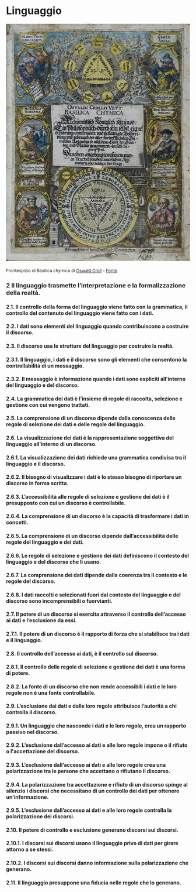 # Linguaggio

![Frontespizio di Basilica chymica di Oswald Croll](../assets/images/Oswald_Croll_1629_Basilica_Chymica_Title_Page.tif.jpg)

<small>Frontespizio di Basilica chymica di [Oswald Croll](https://it.wikipedia.org/wiki/Oswald_Croll) - [Fonte](https://commons.wikimedia.org/wiki/File:Joseph_ducreux,_autoritratto_dell%27artista_che_prende_il_giro,_1793,_01.jpg)</small>

### 2 Il linguaggio trasmette l’interpretazione e la formalizzazione della realtà.
#### 2.1. Il controllo della forma del linguaggio viene fatto con la grammatica, il controllo del contenuto del linguaggio viene fatto con i dati.
#### 2.2. I dati sono elementi del linguaggio quando contribuiscono a costruire il discorso.
#### 2.3. Il discorso usa le strutture del linguaggio per costruire la realtà.
#### 2.3.1. Il linguaggio, i dati e il discorso sono gli elementi che consentono la controllabilità di un messaggio.
#### 2.3.2. Il messaggio è informazione quando i dati sono espliciti all’interno del linguaggio e del discorso.
#### 2.4. La grammatica dei dati è l’insieme di regole di raccolta, selezione e gestione con cui vengono trattati.
#### 2.5. La comprensione di un discorso dipende dalla conoscenza delle regole di selezione dei dati e delle regole del linguaggio.
#### 2.6. La visualizzazione dei dati è la rappresentazione soggettiva del linguaggio all’interno di un discorso.
#### 2.6.1. La visualizzazione dei dati richiede una grammatica condivisa tra il linguaggio e il discorso.
#### 2.6.2. Il bisogno di visualizzare i dati è lo stesso bisogno di riportare un discorso in forma scritta.
#### 2.6.3. L’accessibilità alle regole di selezione e gestione dei dati è il presupposto con cui un discorso è controllabile.
#### 2.6.4. La comprensione di un discorso è la capacità di trasformare i dati in concetti.
#### 2.6.5. La comprensione di un discorso dipende dall’accessibilità delle regole del linguaggio e dei dati.
#### 2.6.6. Le regole di selezione e gestione dei dati definiscono il contesto del linguaggio e del discorso che li usano.
#### 2.6.7. La comprensione dei dati dipende dalla coerenza tra il contesto e le regole del discorso.
#### 2.6.8. I dati raccolti e selezionati fuori dal contesto del linguaggio e del discorso sono incomprensibili o fuorvianti.
#### 2.7. Il potere di un discorso si esercita attraverso il controllo dell’accesso ai dati e l’esclusione da essi.
#### 2.7.1. Il potere di un discorso è il rapporto di forza che si stabilisce tra i dati e il linguaggio.
#### 2.8. Il controllo dell’accesso ai dati, è il controllo sul discorso.
#### 2.8.1. Il controllo delle regole di selezione e gestione dei dati è una forma di potere.
#### 2.8.2. La fonte di un discorso che non rende accessibili i dati e le loro regole non è una fonte controllabile.
#### 2.9. L’esclusione dai dati e dalle loro regole attribuisce l’autorità a chi controlla il discorso.
#### 2.9.1. Un linguaggio che nasconde i dati e le loro regole, crea un rapporto passivo nel discorso.
#### 2.9.2. L’esclusione dall’accesso ai dati e alle loro regole impone o il rifiuto o l'accettazione del discorso.
#### 2.9.3. L’esclusione dall’accesso ai dati e alle loro regole crea una polarizzazione tra le persone che accettano o rifiutano il discorso.
#### 2.9.4. La polarizzazione tra accettazione e rifiuto di un discorso spinge al silenzio i discorsi che necessitano di un controllo dei dati per ottenere un’informazione.
#### 2.9.5. L’esclusione dall’accesso ai dati e alle loro regole controlla la polarizzazione dei discorsi.
#### 2.10. Il potere di controllo e esclusione generano discorsi sui discorsi.
#### 2.10.1. I discorsi sui discorsi usano il linguaggio privo di dati per girare attorno a se stessi.
#### 2.10.2. I discorsi sui discorsi danno informazione sulla polarizzazione che generano.
#### 2.11. Il linguaggio presuppone una fiducia nelle regole che lo generano.
